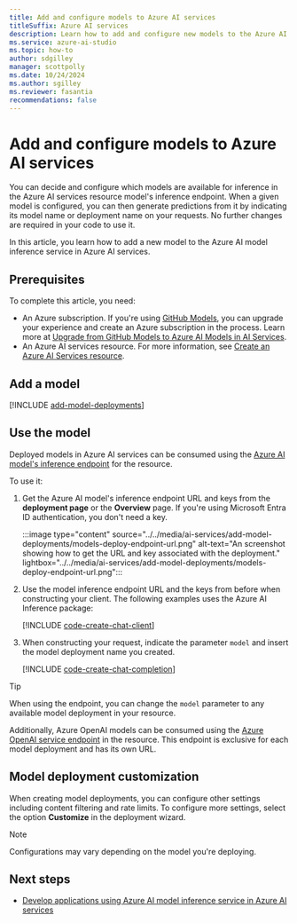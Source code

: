```yaml
---
title: Add and configure models to Azure AI services
titleSuffix: Azure AI services
description: Learn how to add and configure new models to the Azure AI model's inference endpoint in Azure AI services.
ms.service: azure-ai-studio
ms.topic: how-to
author: sdgilley
manager: scottpolly
ms.date: 10/24/2024
ms.author: sgilley
ms.reviewer: fasantia
recommendations: false
---
```


# Add and configure models to Azure AI services

You can decide and configure which models are available for inference in the Azure AI services resource model's inference endpoint. When a given model is configured, you can then generate predictions from it by indicating its model name or deployment name on your requests. No further changes are required in your code to use it.

In this article, you learn how to add a new model to the Azure AI model inference service in Azure AI services.

## Prerequisites

To complete this article, you need:

* An Azure subscription. If you're using [GitHub Models](https://docs.github.com/en/github-models/), you can upgrade your experience and create an Azure subscription in the process. Learn more at [Upgrade from GitHub Models to Azure AI Models in AI Services](quickstart-github-models.md).
* An Azure AI services resource. For more information, see [Create an Azure AI Services resource](../../../ai-services/multi-service-resource.md??context=/azure/ai-studio/context/context).


## Add a model

[!INCLUDE [add-model-deployments](../../includes/ai-services/add-model-deployments.md)]

## Use the model

Deployed models in Azure AI services can be consumed using the [Azure AI model's inference endpoint](../concepts/endpoints.md) for the resource.

To use it:

1. Get the Azure AI model's inference endpoint URL and keys from the **deployment page** or the **Overview** page. If you're using Microsoft Entra ID authentication, you don't need a key.

    :::image type="content" source="../../media/ai-services/add-model-deployments/models-deploy-endpoint-url.png" alt-text="An screenshot showing how to get the URL and key associated with the deployment." lightbox="../../media/ai-services/add-model-deployments/models-deploy-endpoint-url.png":::

2. Use the model inference endpoint URL and the keys from before when constructing your client. The following examples uses the Azure AI Inference package:

    [!INCLUDE [code-create-chat-client](../../includes/ai-services/code-create-chat-client.md)]

3. When constructing your request, indicate the parameter `model` and insert the model deployment name you created.
    
    [!INCLUDE [code-create-chat-completion](../../includes/ai-services/code-create-chat-completion.md)]

> [!TIP]
> When using the endpoint, you can change the `model` parameter to any available model deployment in your resource.

Additionally, Azure OpenAI models can be consumed using the [Azure OpenAI service endpoint](../../../ai-services/openai/supported-languages.md) in the resource. This endpoint is exclusive for each model deployment and has its own URL.

## Model deployment customization

When creating model deployments, you can configure other settings including content filtering and rate limits. To configure more settings, select the option **Customize** in the deployment wizard.

> [!NOTE]
> Configurations may vary depending on the model you're deploying.

## Next steps

* [Develop applications using Azure AI model inference service in Azure AI services](../concepts/endpoints.md)